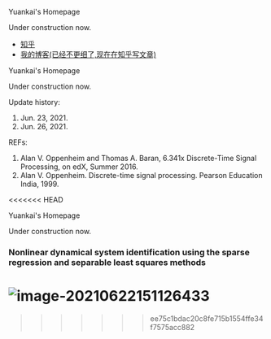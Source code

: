 <p>Yuankai's Homepage</p>
<p>Under construction now.</p>

<ul>
  <li> <a href="https://www.zhihu.com/people/AJLoveChina">知乎</a> </li>
  <li> <a href="http://hejie.nigeerhuo.com">我的博客(已经不更细了,现在在知乎写文章)</a> </li>
</ul>


<p>Yuankai's Homepage</p>
<p>Under construction now.</p>


Update history:

1. Jun. 23, 2021.
2. Jun. 26, 2021.

REFs:	

1.  Alan V. Oppenheim and Thomas A. Baran, 6.341x Discrete-Time Signal Processing, on edX, Summer 2016.
2.  Alan V. Oppenheim. Discrete-time signal processing. Pearson Education India, 1999.



<<<<<<< HEAD
<p>Yuankai's Homepage</p>
<p>Under construction now.</p>

### Nonlinear dynamical system identification using the sparse regression and separable least squares methods 

![image-20210622151126433](../../Typora_Figs/image-20210622151126433.png)
=======
>>>>>>> ee75c1bdac20c8fe715b1554ffe34f7575acc882
